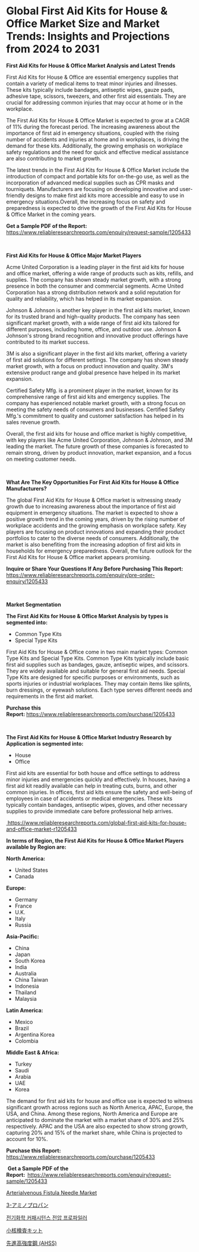 <p><h1>Global First Aid Kits for House & Office Market Size and Market Trends: Insights and Projections from 2024 to 2031</h1></p><p><strong>First Aid Kits for House & Office Market Analysis and Latest Trends</strong></p>
<p><p>First Aid Kits for House & Office are essential emergency supplies that contain a variety of medical items to treat minor injuries and illnesses. These kits typically include bandages, antiseptic wipes, gauze pads, adhesive tape, scissors, tweezers, and other first aid essentials. They are crucial for addressing common injuries that may occur at home or in the workplace.</p><p>The First Aid Kits for House & Office Market is expected to grow at a CAGR of 11% during the forecast period. The increasing awareness about the importance of first aid in emergency situations, coupled with the rising number of accidents and injuries at home and in workplaces, is driving the demand for these kits. Additionally, the growing emphasis on workplace safety regulations and the need for quick and effective medical assistance are also contributing to market growth.</p><p>The latest trends in the First Aid Kits for House & Office Market include the introduction of compact and portable kits for on-the-go use, as well as the incorporation of advanced medical supplies such as CPR masks and tourniquets. Manufacturers are focusing on developing innovative and user-friendly designs to make first aid kits more accessible and easy to use in emergency situations.Overall, the increasing focus on safety and preparedness is expected to drive the growth of the First Aid Kits for House & Office Market in the coming years.</p></p>
<p><strong>Get a Sample PDF of the Report:&nbsp;</strong> <a href="https://www.reliableresearchreports.com/enquiry/request-sample/1205433">https://www.reliableresearchreports.com/enquiry/request-sample/1205433</a></p>
<p>&nbsp;</p>
<p><strong>First Aid Kits for House & Office Major Market Players</strong></p>
<p><p>Acme United Corporation is a leading player in the first aid kits for house and office market, offering a wide range of products such as kits, refills, and supplies. The company has shown steady market growth, with a strong presence in both the consumer and commercial segments. Acme United Corporation has a strong distribution network and a solid reputation for quality and reliability, which has helped in its market expansion.</p><p>Johnson & Johnson is another key player in the first aid kits market, known for its trusted brand and high-quality products. The company has seen significant market growth, with a wide range of first aid kits tailored for different purposes, including home, office, and outdoor use. Johnson & Johnson's strong brand recognition and innovative product offerings have contributed to its market success.</p><p>3M is also a significant player in the first aid kits market, offering a variety of first aid solutions for different settings. The company has shown steady market growth, with a focus on product innovation and quality. 3M's extensive product range and global presence have helped in its market expansion.</p><p>Certified Safety Mfg. is a prominent player in the market, known for its comprehensive range of first aid kits and emergency supplies. The company has experienced notable market growth, with a strong focus on meeting the safety needs of consumers and businesses. Certified Safety Mfg.'s commitment to quality and customer satisfaction has helped in its sales revenue growth.</p><p>Overall, the first aid kits for house and office market is highly competitive, with key players like Acme United Corporation, Johnson & Johnson, and 3M leading the market. The future growth of these companies is forecasted to remain strong, driven by product innovation, market expansion, and a focus on meeting customer needs.</p></p>
<p>&nbsp;</p>
<p><strong>What Are The Key Opportunities For First Aid Kits for House & Office Manufacturers?</strong></p>
<p><p>The global First Aid Kits for House & Office market is witnessing steady growth due to increasing awareness about the importance of first aid equipment in emergency situations. The market is expected to show a positive growth trend in the coming years, driven by the rising number of workplace accidents and the growing emphasis on workplace safety. Key players are focusing on product innovations and expanding their product portfolios to cater to the diverse needs of consumers. Additionally, the market is also benefiting from the increasing adoption of first aid kits in households for emergency preparedness. Overall, the future outlook for the First Aid Kits for House & Office market appears promising.</p></p>
<p><strong>Inquire or Share Your Questions If Any Before Purchasing This Report:</strong> <a href="https://www.reliableresearchreports.com/enquiry/pre-order-enquiry/1205433">https://www.reliableresearchreports.com/enquiry/pre-order-enquiry/1205433</a></p>
<p>&nbsp;</p>
<p><strong>Market Segmentation</strong></p>
<p><strong>The First Aid Kits for House & Office Market Analysis by types is segmented into:</strong></p>
<p><ul><li>Common Type Kits</li><li>Special Type Kits</li></ul></p>
<p><p>First Aid Kits for House & Office come in two main market types: Common Type Kits and Special Type Kits. Common Type Kits typically include basic first aid supplies such as bandages, gauze, antiseptic wipes, and scissors. They are widely available and suitable for general first aid needs. Special Type Kits are designed for specific purposes or environments, such as sports injuries or industrial workplaces. They may contain items like splints, burn dressings, or eyewash solutions. Each type serves different needs and requirements in the first aid market.</p></p>
<p><strong>Purchase this Report:&nbsp;</strong><a href="https://www.reliableresearchreports.com/purchase/1205433">https://www.reliableresearchreports.com/purchase/1205433</a></p>
<p>&nbsp;</p>
<p><strong>The First Aid Kits for House & Office Market Industry Research by Application is segmented into:</strong></p>
<p><ul><li>House</li><li>Office</li></ul></p>
<p><p>First aid kits are essential for both house and office settings to address minor injuries and emergencies quickly and effectively. In houses, having a first aid kit readily available can help in treating cuts, burns, and other common injuries. In offices, first aid kits ensure the safety and well-being of employees in case of accidents or medical emergencies. These kits typically contain bandages, antiseptic wipes, gloves, and other necessary supplies to provide immediate care before professional help arrives.</p></p>
<p><a href="https://www.reliableresearchreports.com/global-first-aid-kits-for-house-and-office-market-r1205433">&nbsp;https://www.reliableresearchreports.com/global-first-aid-kits-for-house-and-office-market-r1205433</a></p>
<p><strong>In terms of Region, the First Aid Kits for House & Office Market Players available by Region are:</strong></p>
<p>
    <p> <strong> North America: </strong>
        <ul>
            <li>United States</li>
            <li>Canada</li>
        </ul>
        </p> 
    <p> <strong> Europe: </strong>
        <ul>
            <li>Germany</li>
            <li>France</li>
            <li>U.K.</li>
            <li>Italy</li>
            <li>Russia</li>
        </ul>
        </p> 
    <p> <strong> Asia-Pacific: </strong>
        <ul>
            <li>China</li>
            <li>Japan</li>
            <li>South Korea</li>
            <li>India</li>
            <li>Australia</li>
            <li>China Taiwan</li>
            <li>Indonesia</li>
            <li>Thailand</li>
            <li>Malaysia</li>
        </ul>
        </p> 
    <p> <strong> Latin America: </strong>
        <ul>
            <li>Mexico</li>
            <li>Brazil</li>
            <li>Argentina Korea</li>
            <li>Colombia</li>
        </ul>
        </p> 
    <p> <strong> Middle East & Africa: </strong>
        <ul>
            <li>Turkey</li>
            <li>Saudi</li>
            <li>Arabia</li>
            <li>UAE</li>
            <li>Korea</li>
        </ul>
    </p>
    </p>
<p><p>The demand for first aid kits for house and office use is expected to witness significant growth across regions such as North America, APAC, Europe, the USA, and China. Among these regions, North America and Europe are anticipated to dominate the market with a market share of 30% and 25% respectively. APAC and the USA are also expected to show strong growth, capturing 20% and 15% of the market share, while China is projected to account for 10%.</p></p>
<p><strong>Purchase this Report: </strong><a href="https://www.reliableresearchreports.com/purchase/1205433">https://www.reliableresearchreports.com/purchase/1205433</a></p>
<p>&nbsp;<strong>Get a Sample PDF of the Report:&nbsp;&nbsp;</strong><a href="https://www.reliableresearchreports.com/enquiry/request-sample/1205433">https://www.reliableresearchreports.com/enquiry/request-sample/1205433</a></p>
<p><strong></strong></p>
<p><p><a href="https://github.com/gamblestampleyjenny50m5sl6/Market-Research-Report-List-2/blob/main/arterialvenous-fistula-needle-market.md">Arterialvenous Fistula Needle Market</a></p><p><a href="https://medium.com/@samirmayert28/3-%E3%82%A2%E3%83%9F%E3%83%8E%E3%83%97%E3%83%AD%E3%83%91%E3%83%B3%E9%85%B8%E5%B8%82%E5%A0%B4%E3%81%AF%E5%B8%82%E5%A0%B4%E3%82%B7%E3%82%A7%E3%82%A2-%E3%82%B5%E3%82%A4%E3%82%BA-%E5%8F%8A%E3%81%B32031%E5%B9%B4%E3%81%BE%E3%81%A7%E3%81%AE%E4%BA%88%E6%B8%AC%E3%81%BE%E3%81%A7%E3%82%92%E7%84%A6%E7%82%B9%E3%81%A8%E3%81%97%E3%81%A6%E3%81%84%E3%81%BE%E3%81%99-1ba8c5c3573b">3-アミノプロパン</a></p><p><a href="https://github.com/Skyleitney456456/Market-Research-Report-List-2/blob/main/8183077106604.md">전기화학 커패시턴스 전압 프로파일러</a></p><p><a href="https://github.com/CieloStamm/Market-Research-Report-List-1/blob/main/3355050111560.md">小核検査キット</a></p><p><a href="https://medium.com/@lawrencewatkins654/%E5%85%88%E9%80%B2%E7%9A%84%E3%81%AA%E9%AB%98%E5%BC%B7%E5%BA%A6%E9%8B%BC-ahss-%E5%B8%82%E5%A0%B4%E5%B1%95%E6%9C%9B-%E6%A5%AD%E7%95%8C%E3%81%AE%E6%A6%82%E8%A6%81%E3%81%A8%E4%BA%88%E6%B8%AC-2024%E5%B9%B4%E3%81%8B%E3%82%892031%E5%B9%B4-dcf767b8004a">先進高強度鋼 (AHSS)</a></p></p>